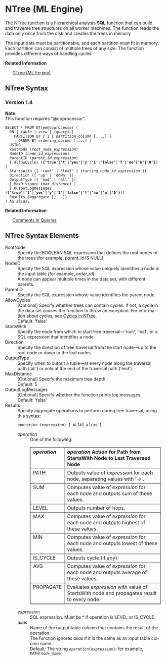 <div class="nested0" aria-labelledby="ariaid-title1" topicindex="1" topicid="vcy1507767993321" id="vcy1507767993321"><h1 class="title topictitle1" id="ariaid-title1">NTree (ML Engine)</h1><div class="body conbody">
<p class="p">The NTree function is a hierarchical analysis <span><b>SQL</b></span> function that can build and traverse tree structures on all worker machines. The function reads the data only once from the disk and creates the trees in memory.</p>
<p class="p">The input data must be partitionable, and each partition must fit in
			memory. Each partition can consist of multiple trees of any size. The function provides
			different ways of handling cycles.</p></div><div class="related-links"><div class="linklistheader"><p></p><b>Related Information</b></div>
<ul class="linklist linklist relinfo"><div class="linklistmember"><a href="ngy1558544263564.md#bhu1507815860164">GTree (ML Engine)</a></div></ul></div><div class="topic reference nested1" aria-labelledby="ariaid-title2" topicindex="2" topicid="chc1507768926190" xml:lang="en-us" lang="en-us" id="chc1507768926190">
<h2 class="title topictitle2" id="ariaid-title2">NTree Syntax</h2><div class="body refbody"><div class="section" id="chc1507768926190__section_N1000E_N1000C_N10001">
<h3 class="title sectiontitle">Version <span>1.4</span></h3><div class="note note" id="chc1507768926190__note_N10019_N10011_N1000E_N10001"><span><b>Note</b></span><div class="notebody">This function requires "@coprocessor".</div></div><pre class="pre codeblock" xml:space="preserve"><code>SELECT * FROM NTree@coprocessor (
  <span>ON { <var class="keyword varname">table</var> | <var class="keyword varname">view</var> | (<var class="keyword varname">query</var>) }</span>
    PARTITION BY { 1 | <var class="keyword varname">partition_column</var> [,...] }
    [ ORDER BY <var class="keyword varname">ordering_column</var> [,...] ]
  USING
  RootNode (<var class="keyword varname">root_node_expression</var>)
  NodeID (<var class="keyword varname">node_id_expression</var>)
  ParentID (<var class="keyword varname">parent_id_expression</var>)
  [ AllowCycles (<span><b>{'true'|'t'|'yes'|'y'|'1'|'false'|'f'|'no'|'n'|'0'}</b></span>) ]
  StartsWith ({ 'root' | 'leaf' | <var class="keyword varname">starting_node_id_expression</var> })
  Direction ({ 'up' | 'down' })
  OutputType ({ 'end' | 'all' })
  [ MaxDistance (<var class="keyword varname">max_distance</var>) ]
  [ OutputLogMessages (<span><b>{'true'|'t'|'yes'|'y'|'1'|'false'|'f'|'no'|'n'|'0'}</b></span>)]
  Results (<var class="keyword varname">aggregate</var> [,...])
) AS <var class="keyword varname">alias</var>;</code></pre></div></div><div class="related-links"><div class="linklistheader"><p></p><b>Related Information</b></div>
<ul class="linklist linklist relinfo"><div class="linklistmember"><a href="eta1543514041091.md">Comments in Queries</a></div></ul></div></div><div class="topic reference nested1" aria-labelledby="ariaid-title3" topicindex="3" topicid="wfw1507769030861" xml:lang="en-us" lang="en-us" id="wfw1507769030861">
<h2 class="title topictitle2" id="ariaid-title3">NTree Syntax Elements</h2><div class="body refbody"><div class="section" id="wfw1507769030861__section_N10011_N1000E_N10001"><dl class="dl parml"><dt class="dt pt dlterm">RootNode</dt><dd class="dd pd">Specify the BOOLEAN SQL expression that defines the root nodes of the trees (for example, <var class="keyword varname">parent_id</var> IS NULL).</dd><dt class="dt pt dlterm">NodeID</dt><dd class="dd pd">Specify the SQL expression whose value uniquely identifies a node in the input table (for example, <var class="keyword varname">order_id</var>).</dd><dd class="dd pd ddexpand">A node can appear multiple times in the data set, with different parents.</dd><dt class="dt pt dlterm">ParentID</dt><dd class="dd pd">Specify the SQL expression whose value identifies the parent node.</dd><dt class="dt pt dlterm">AllowCycles</dt><dd class="dd pd">[Optional] Specify whether trees can contain cycles. If not, a cycle in the data set causes the function to throw an exception. For information about cycles, see <a href="ypx1542214533649.md">Cycles in NTree</a>.</dd><dd class="dd pd ddexpand">Default: 'false'</dd><dt class="dt pt dlterm">StartsWith</dt><dd class="dd pd">Specify the node from which to start tree traversal—'root', 'leaf', or a SQL expression that identifies a node.</dd><dt class="dt pt dlterm">Direction</dt><dd class="dd pd">Specify the direction of tree traversal from the start node—up to the root node or down to the leaf nodes.</dd><dt class="dt pt dlterm">OutputType</dt><dd class="dd pd">Specify when to output a tuple—at every node along the traversal path ('all') or only at the end of the traversal path ('end').</dd><dt class="dt pt dlterm">MaxDistance</dt><dd class="dd pd">[Optional] Specify the maximum tree depth.</dd><dd class="dd pd ddexpand">Default: 5</dd><dt class="dt pt dlterm">OutputLogMessages</dt><dd class="dd pd">[Optional] Specify whether the function prints log messages.</dd><dd class="dd pd ddexpand">Default: 'false'</dd><dt class="dt pt dlterm">Results</dt><dd class="dd pd">Specify aggregate operations to perform during tree traversal, using this syntax:<pre class="pre codeblock" xml:space="preserve"><code><var class="keyword varname">operation</var> (<var class="keyword varname">expression</var>) [ ALIAS <var class="keyword varname">alias</var> ]</code></pre><dl class="dl parml"><dt class="dt pt dlterm"><var class="keyword varname">operation</var></dt><dd class="dd pd">One of the following:
<div class="tablenoborder"><table cellpadding="4" cellspacing="0" summary="" id="wfw1507769030861__table_c2v_ztz_fdb" class="table" frame="border" border="1" rules="all"><div class="caption"></div><colgroup span="1"><col style="width:25%" span="1"></col><col style="width:75%" span="1"></col></colgroup><thead class="thead" style="text-align:left;"><tr class="row"><th class="entry cellrowborder" style="vertical-align:top;" id="d71060e242" rowspan="1" colspan="1"><var class="keyword varname">operation</var></th><th class="entry cellrowborder" style="vertical-align:top;" id="d71060e245" rowspan="1" colspan="1"><var class="keyword varname">operation</var> Action for Path from StartsWith Node to Last Traversed Node</th></tr></thead><tbody class="tbody"><tr class="row"><td class="entry cellrowborder" style="vertical-align:top;" headers="d71060e242" rowspan="1" colspan="1">PATH</td><td class="entry cellrowborder" style="vertical-align:top;" headers="d71060e245" rowspan="1" colspan="1">Outputs value of <var class="keyword varname">expression</var> for each node, separating values with '->'.</td></tr><tr class="row"><td class="entry cellrowborder" style="vertical-align:top;" headers="d71060e242" rowspan="1" colspan="1">SUM</td><td class="entry cellrowborder" style="vertical-align:top;" headers="d71060e245" rowspan="1" colspan="1">Computes value of <var class="keyword varname">expression</var> for each node and outputs sum of these values.</td></tr><tr class="row"><td class="entry cellrowborder" style="vertical-align:top;" headers="d71060e242" rowspan="1" colspan="1">LEVEL</td><td class="entry cellrowborder" style="vertical-align:top;" headers="d71060e245" rowspan="1" colspan="1">Outputs number of hops.</td></tr><tr class="row"><td class="entry cellrowborder" style="vertical-align:top;" headers="d71060e242" rowspan="1" colspan="1">MAX</td><td class="entry cellrowborder" style="vertical-align:top;" headers="d71060e245" rowspan="1" colspan="1">Computes value of <var class="keyword varname">expression</var> for each node and outputs highest of these values.</td></tr><tr class="row"><td class="entry cellrowborder" style="vertical-align:top;" headers="d71060e242" rowspan="1" colspan="1">MIN</td><td class="entry cellrowborder" style="vertical-align:top;" headers="d71060e245" rowspan="1" colspan="1">Computes value of <var class="keyword varname">expression</var> for each node and outputs lowest of these values.</td></tr><tr class="row"><td class="entry cellrowborder" style="vertical-align:top;" headers="d71060e242" rowspan="1" colspan="1">IS_CYCLE</td><td class="entry cellrowborder" style="vertical-align:top;" headers="d71060e245" rowspan="1" colspan="1">Outputs cycle (if any).</td></tr><tr class="row"><td class="entry cellrowborder" style="vertical-align:top;" headers="d71060e242" rowspan="1" colspan="1">AVG</td><td class="entry cellrowborder" style="vertical-align:top;" headers="d71060e245" rowspan="1" colspan="1">Computes value of <var class="keyword varname">expression</var> for each node and outputs average of these values.</td></tr><tr class="row"><td class="entry cellrowborder" style="vertical-align:top;" headers="d71060e242" rowspan="1" colspan="1">PROPAGATE</td><td class="entry cellrowborder" style="vertical-align:top;" headers="d71060e245" rowspan="1" colspan="1">Evaluates <var class="keyword varname">expression</var> with value of StartsWith node and propagates result to every node.</td></tr></tbody></table></div></dd><dt class="dt pt dlterm"><var class="keyword varname">expression</var></dt><dd class="dd pd">SQL expression. Must be * if operation is LEVEL or IS_CYCLE.</dd><dt class="dt pt dlterm"><var class="keyword varname">alias</var></dt><dd class="dd pd">Name of the output table column that contains the result of the operation.</dd><dd class="dd pd ddexpand">The function ignores <var class="keyword varname">alias</var> if it is the same as an input table column name.</dd><dd class="dd pd ddexpand">Default: The string <code class="ph codeph"><var class="keyword varname">operation</var>(<var class="keyword varname">expression</var>)</code>; for example, <code class="ph codeph">PATH(<var class="keyword varname">node_name</var>)</code></dd></dl></dd></dl></div></div></div></div>
